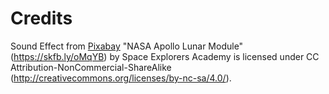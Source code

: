 
# Credits
Sound Effect from <a href="https://pixabay.com/sound-effects/?utm_source=link-attribution&utm_medium=referral&utm_campaign=music&utm_content=6394">Pixabay</a>
"NASA Apollo Lunar Module" (https://skfb.ly/oMqYB) by Space Explorers Academy is licensed under CC Attribution-NonCommercial-ShareAlike (http://creativecommons.org/licenses/by-nc-sa/4.0/).